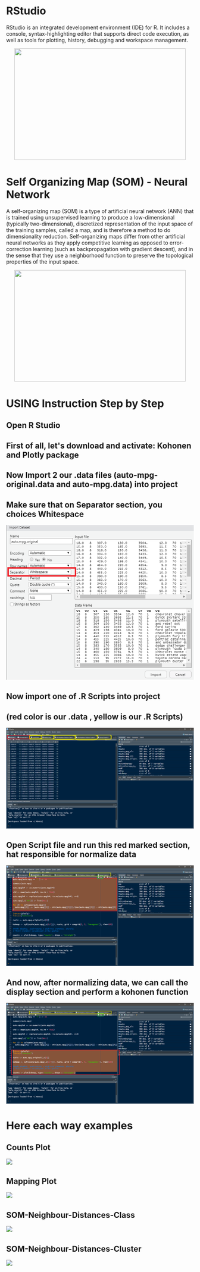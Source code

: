 # RStudio
RStudio is an integrated development environment (IDE) for R. It includes a console, syntax-highlighting editor that supports direct code execution, as well as tools for plotting, history, debugging and workspace management.

<p align="center">
    <img width="460" height="300" src="https://rc2e.com/images_v2/ricons.png">
</p>


# Self Organizing Map (SOM) - Neural Network
A self-organizing map (SOM) is a type of artificial neural network (ANN) that is trained using
unsupervised learning to produce a low-dimensional (typically two-dimensional), discretized representation 
of the input space of the training samples, called a map, and is therefore a method to do dimensionality reduction. 
Self-organizing maps differ from other artificial neural networks as they apply competitive learning as opposed to
error-correction learning (such as backpropagation with gradient descent), and in the sense that they use a neighborhood
function to preserve the topological properties of the input space.

<p align="center">
    <img width="460" height="300" src="https://www.mathworks.com/matlabcentral/mlc-downloads/downloads/submissions/46481/versions/1/screenshot.jpg">
</p>

#  USING Instruction Step by Step
 
## Open R Studio

## First of all, let's download and activate: Kohonen and Plotly package
 
## Now Import 2 our .data files (auto-mpg-original.data and auto-mpg.data) into project

## Make sure that on Separator section, you choices Whitespace 

<p align="center">
    <img src="Steps/Importing.png">
</p>

## Now import one of .R Scripts into project
## (red color is our .data , yellow is our .R Scripts)

<p align="center">
    <img src="Steps/1-Open.png">
</p>

## Open Script file and run this red marked section, hat responsible for normalize data

<p align="center">
    <img src="Steps/2-Run-Script.png">
</p>

## And now, after normalizing data, we can call the display section and perform a kohonen function

<p align="center">
    <img src="Steps/3-Run-Script-.png">
</p>


# Here each way examples

<p align="center">
    <h2> Counts Plot </h2>
    <img src="Counts-Plot//1.png">
</p>


<p align="center">
    <h2> Mapping Plot </h2>
    <img src="Mapping-Plot/1.png">
</p>


<p align="center">
    <h2> SOM-Neighbour-Distances-Class </h2>
    <img src="SOM-Neighbour-Distances-Class/1.png">
</p>


<p align="center">
    <h2> SOM-Neighbour-Distances-Cluster </h2>
    <img src="SOM-Neighbour-Distances-Cluster/1.png">
</p>


